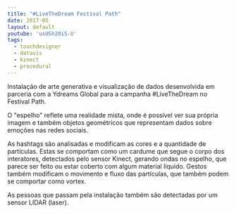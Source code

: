 ```yaml
---
title: "#LiveTheDream Festival Path"
date: 2017-05
layout: default
youtube: 'usUSh20iS-U'
tags:
  - touchdesigner
  - datavis
  - kinect
  - procedural
---
```


Instalação de arte generativa e visualização de dados desenvolvida em parceria com a Ydreams Global para a campanha #LiveTheDream no Festival Path.

O "espelho" reflete uma realidade mista, onde é possível ver sua própria imagem e também objetos geométricos que representam dados sobre emoções nas redes sociais. 

As hashtags são analisadas e modificam as cores e a quantidade de partículas. Estas se comportam como um cardume que segue o corpo dos interatores, detectados pelo sensor Kinect, gerando ondas no espelho, que parece ser feito ou estar coberto com algum material líquido. Gestos também modificam o movimento e fluxo das partículas, que também podem se comportar como vortex.

As pessoas que passam pela instalação também são detectadas por um sensor LIDAR (laser).
